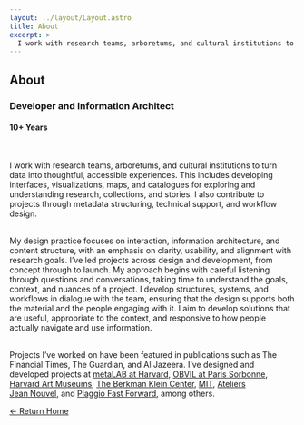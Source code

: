 ```yaml
---
layout: ../layout/Layout.astro
title: About
excerpt: >
  I work with research teams, arboretums, and cultural institutions to turn data into thoughtful, accessible experiences. This includes developing interfaces, visualizations, maps, and catalogues for exploring and understanding research, collections, and stories. I also contribute to projects through metadata structuring, technical support, and workflow design.
---
```

<section class="section_about">

<!-- Page title -->
<h1 class="mb-6">About</h1>

<!-- Role and experience -->
<h3>Developer and Information Architect</h3>
<h4>10+ Years</h4><br>

<!-- Overview -->
I work with research teams, arboretums, and cultural institutions to turn data into thoughtful, accessible experiences. This includes developing interfaces, visualizations, maps, and catalogues for exploring and understanding research, collections, and stories. I also contribute to projects through metadata structuring, technical support, and workflow design.<br><br>

<!-- Design practice focus -->
My design practice focuses on interaction, information architecture, and content structure, with an emphasis on clarity, usability, and alignment with research goals. I’ve led projects across design and development, from concept through to launch. My approach begins with careful listening through questions and conversations, taking time to understand the goals, context, and nuances of a project. I develop structures, systems, and workflows in dialogue with the team, ensuring that the design supports both the material and the people engaging with it. I aim to develop solutions that are useful, appropriate to the context, and responsive to how people actually navigate and use information.<br><br>

<!-- Featured engagements -->
Projects I’ve worked on have been featured in publications such as The Financial Times, The Guardian, and Al Jazeera. I’ve designed and developed projects at
<a href="https://mlml.io/" target="_blank">metaLAB at Harvard</a>,
<a href="https://www.sorbonne-universite.fr/en" target="_blank">OBVIL at Paris Sorbonne</a>,
<a href="https://harvardartmuseums.org/" target="_blank">Harvard Art Museums</a>,
<a href="https://cyber.harvard.edu/" target="_blank">The Berkman Klein Center</a>,
<a href="https://www.mit.edu/" target="_blank">MIT</a>,
<a href="https://www.jeannouvel.com/en/" target="_blank">Ateliers Jean Nouvel</a>, and
<a href="https://piaggiofastforward.com/" target="_blank">Piaggio Fast Forward</a>, among others.

<!-- Return link -->
<a href="." class="button mt-10">
  ← Return Home
</a>

</section>